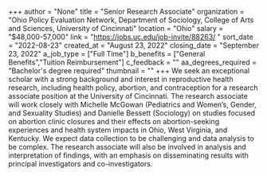 +++
author = "None"
title = "Senior Research Associate"
organization = "Ohio Policy Evaluation Network, Department of Sociology, College of Arts and Sciences, University of Cincinnati"
location = "Ohio"
salary = "$48,000-57,000"
link = "https://jobs.uc.edu/job-invite/88263/ "
sort_date = "2022-08-23"
created_at = "August 23, 2022"
closing_date = "September 23, 2022"
a_job_type = ["Full Time"]
b_benefits = ["General Benefits","Tuition Reimbursement"]
c_feedback = ""
aa_degrees_required = "Bachelor's degree required"
thumbnail = ""
+++
We seek an exceptional scholar with a strong background and interest in reproductive health research, including health policy, abortion, and contraception for a research associate position at the University of Cincinnati. The research associate will work closely with Michelle McGowan (Pediatrics and Women’s, Gender, and Sexuality Studies) and Danielle Bessett (Sociology) on studies focused on abortion clinic closures and their effects on abortion-seeking experiences and health system impacts in Ohio, West Virginia, and Kentucky. We expect data collection to be challenging and data analysis to be complex. The research associate will also be involved in analysis and interpretation of findings, with an emphasis on disseminating results with principal investigators and co-investigators.